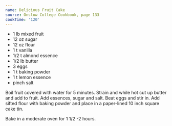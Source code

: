 ```yaml
---
name: Delicious Fruit Cake
source: Onslow College Cookbook, page 133
cookTime: '120'
---
```


* 1 lb mixed fruit 
* 12 oz sugar
* 12 oz flour
* 1 t vanilla
* 1/2 t almond essence
* 1/2 lb butter
* 3 eggs
* 1 t baking powder
* 1 t lemon essence
* pinch salt

Boil fruit covered with water for 5 minutes.  Strain and while hot cut up butter and add to fruit.  Add essences, sugar and salt.  Beat eggs and stir in.  Add sifted flour with baking powder and place in a paper-lined 10 inch square cake tin. 

Bake in a moderate oven for 1 1/2 -2 hours.

